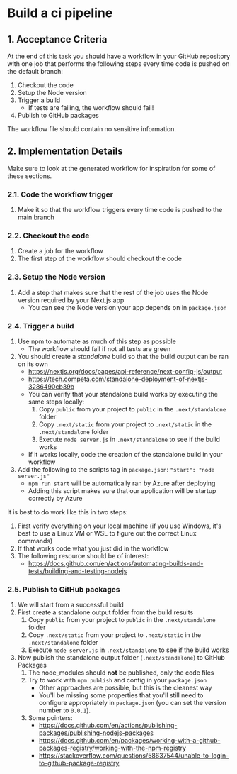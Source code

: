 # Build a ci pipeline

## 1. Acceptance Criteria

At the end of this task you should have a workflow in your GitHub repository with one job that performs the following steps every time code is pushed on the default branch:

1. Checkout the code
2. Setup the Node version
3. Trigger a build 
    * If tests are failing, the workflow should fail!
4. Publish to GitHub packages

The workflow file should contain no sensitive information.

## 2. Implementation Details

Make sure to look at the generated workflow for inspiration for some of these sections.

### 2.1. Code the workflow trigger

1. Make it so that the workflow triggers every time code is pushed to the main branch

### 2.2. Checkout the code

1. Create a job for the workflow
1. The first step of the workflow should checkout the code

### 2.3. Setup the Node version

1. Add a step that makes sure that the rest of the job uses the Node version required by your Next.js app
    * You can see the Node version your app depends on in `package.json`

### 2.4. Trigger a build

1. Use npm to automate as much of this step as possible
    * The workflow should fail if not all tests are green
1. You should create a _standalone_ build so that the build output can be ran on its own
    * https://nextjs.org/docs/pages/api-reference/next-config-js/output
    * https://tech.competa.com/standalone-deployment-of-nextjs-3286490cb39b
    * You can verify that your standalone build works by executing the same steps locally:
        1. Copy `public` from your project to `public` in the `.next/standalone` folder
        1. Copy `.next/static` from your project to `.next/static` in the `.next/standalone` folder
        1. Execute `node server.js` in `.next/standalone` to see if the build works
    * If it works locally, code the creation of the standalone build in your workflow
1. Add the following to the scripts tag in `package.json`: `"start": "node server.js"`
    * `npm run start` will be automatically ran by Azure after deploying
    * Adding this script makes sure that our application will be startup correctly by Azure

It is best to do work like this in two steps:
1. First verify everything on your local machine (if you use Windows, it's best to use a Linux VM or WSL to
   figure out the correct Linux commands)
1. If that works code what you just did in the workflow
1. The following resource should be of interest:
    * https://docs.github.com/en/actions/automating-builds-and-tests/building-and-testing-nodejs

### 2.5. Publish to GitHub packages

1. We will start from a successful build
1. First create a standalone output folder from the build results
    1. Copy `public` from your project to `public` in the `.next/standalone` folder
    1. Copy `.next/static` from your project to `.next/static` in the `.next/standalone` folder
    1. Execute `node server.js` in `.next/standalone` to see if the build works
1. Now publish the standalone output folder (`.next/standalone`) to GitHub Packages
    1. The node_modules should **not** be published, only the code files
    1. Try to work with `npm publish` and config in your `package.json`
        * Other approaches are possible, but this is the cleanest way
        * You'll be missing some properties that you'll still need to configure appropriately in `package.json` (you can set the version number to `0.0.1`).
    1. Some pointers:
        * https://docs.github.com/en/actions/publishing-packages/publishing-nodejs-packages
        * https://docs.github.com/en/packages/working-with-a-github-packages-registry/working-with-the-npm-registry
        * https://stackoverflow.com/questions/58637544/unable-to-login-to-github-package-registry